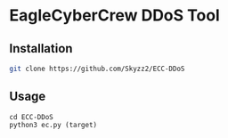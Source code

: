 # EagleCyberCrew DDoS Tool 
## Installation



```bash
git clone https://github.com/Skyzz2/ECC-DDoS
```

## Usage

```
cd ECC-DDoS
python3 ec.py (target)
```

